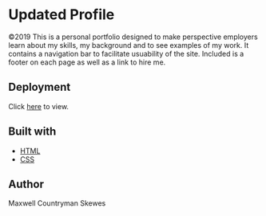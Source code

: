 # Updated Profile
©2019
This is a personal portfolio designed to make perspective employers learn about my skills, my background and to see examples of my work. It contains a navigation bar to facilitate usuability of the site. Included is a footer on each page as well as a link to hire me.

## Deployment
Click [here](https://maxskewes.github.io/Portfolio3/) to view.

## Built with
* [HTML](https://html.com/)
* [CSS](https://www.w3schools.com/css/)

## Author
Maxwell Countryman Skewes
